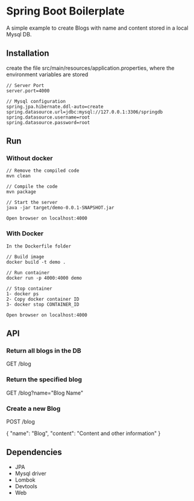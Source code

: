 # Spring Boot Boilerplate

A simple example to create Blogs with name and content stored in a local Mysql DB.

## Installation

create the file src/main/resources/application.properties, where the 
environment variables are stored

```
// Server Port
server.port=4000

// Mysql configuration
spring.jpa.hibernate.ddl-auto=create
spring.datasource.url=jdbc:mysql://127.0.0.1:3306/springdb
spring.datasource.username=root
spring.datasource.password=root
```

## Run

### Without docker
```
// Remove the compiled code
mvn clean

// Compile the code
mvn package

// Start the server
java -jar target/demo-0.0.1-SNAPSHOT.jar

Open browser on localhost:4000
```

### With Docker 
```
In the Dockerfile folder

// Build image
docker build -t demo .

// Run container
docker run -p 4000:4000 demo

// Stop container
1- docker ps
2- Copy docker container ID
3- docker stop CONTAINER_ID

Open browser on localhost:4000
```

## API
### Return all blogs in the DB
GET /blog


### Return the specified blog
GET /blog?name="Blog Name"

### Create a new Blog
POST /blog

{
  "name": "Blog",
  "content": "Content and other information"
}


## Dependencies

- JPA
- Mysql driver
- Lombok 
- Devtools
- Web
